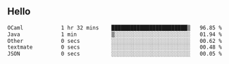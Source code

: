 ## Hello
<!--START_SECTION:waka-->

```txt
OCaml            1 hr 32 mins    ████████████████████████▒   96.85 %
Java             1 min           ▒░░░░░░░░░░░░░░░░░░░░░░░░   01.94 %
Other            0 secs          ░░░░░░░░░░░░░░░░░░░░░░░░░   00.62 %
textmate         0 secs          ░░░░░░░░░░░░░░░░░░░░░░░░░   00.48 %
JSON             0 secs          ░░░░░░░░░░░░░░░░░░░░░░░░░   00.05 %
```

<!--END_SECTION:waka-->
